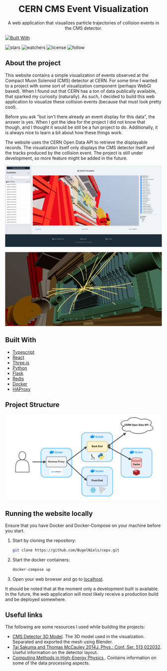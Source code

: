 <br />
<p align="center">
  <h1 align="center">CERN CMS Event Visualization</h1>

  <p align="center">
    A web application that visualizes particle trajectories of collision events in the CMS detector. 
  </p>
</p>

[![Built With](https://skillicons.dev/icons?i=ts,react,threejs,python,flask,docker)](https://skillicons.dev)

![stars](https://img.shields.io/github/stars/bugelniels/cepv.svg) ![watchers](https://img.shields.io/github/watchers/bugelniels/cepv.svg) ![license](https://img.shields.io/github/license/bugelniels/cepv.svg) ![follow](https://img.shields.io/github/followers/bugelniels.svg?style=social&label=Follow&maxAge=2592000)

## About the project

This website contains a simple visualization of events observed at the Compact Muon Solenoid (CMS) detector at CERN. For some time I wanted to a project with some sort of visualization component (perhaps WebGl based). When I found out that CERN has a ton of data publically available, that sparked my curiosity (naturally). As such, I decided to build this web application to visualize these collision events (because that must look pretty cool).

Before you ask "but isn't there already an event display for this data", the answer is yes. When I got the idea for the project I did not know that though, and I thought it would be still be a fun project to do. Additionally, it is always nice to learn a bit about how these things work.

The website uses the CERN Open Data API to retrieve the displayable records. The visualization itself only displays the CMS detector itself and the tracks produced by the collision event. The project is still under development, so more feature might be added in the future.

![Screenshot](/images/screenshot.png)

![Screenshot](/images/screenshotTracks.png)

## Built With

- [Typescript](https://www.typescriptlang.org/)
- [React](https://react.dev/)
- [Three.js](https://threejs.org/)
- [Python](https://www.python.org/)
- [Flask](https://flask.palletsprojects.com/en/3.0.x/)
- [Redis](https://redis.io/)
- [Docker](https://www.docker.com/)
- [HAProxy](https://www.haproxy.org/)

## Project Structure

![Project Diagram](/images/cepv_project_structure.drawio.png)

## Running the website locally

Ensure that you have Docker and Docker-Compose on your machine before you start.

1. Start by cloning the repository:

    ```sh
    git clone https://github.com/BugelNiels/cepv.git
    ```

2. Start the docker containers:

    ```sh
    docker-compose up
    ```

3. Open your web browser and go to [localhost](http://localhost/).

It should be noted that at the moment only a development built is available. In the future, the web application will most likely receive a production build and be deployed somewhere.


## Useful links

The following are some resources I used while building the projects:

- [CMS Detector 3D Model](https://twiki.cern.ch/twiki/bin/view/CMSPublic/SketchUpCMS). The 3D model used in the visualzation. Separated and exported the mesh using Blender.
- [Tai Sakuma and Thomas McCauley 2014J. Phys.: Conf. Ser. 513 022032](https://arxiv.org/abs/1311.4942). Useful information on the detector layout.
- [Computing Methods in High-Energy Physics ](https://opendata.cern.ch/record/61). Contains information on some of the data processing aspects. 